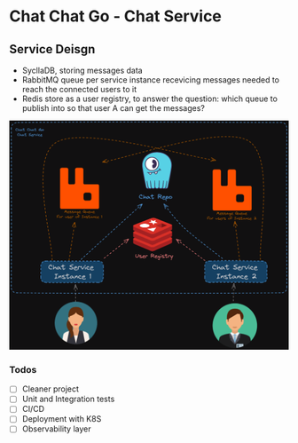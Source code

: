 # Chat Chat Go - Chat Service

## Service Deisgn

- SycllaDB, storing messages data
- RabbitMQ queue per service instance recevicing messages needed to reach the connected users to it
- Redis store as a user registry, to answer the question: which queue to publish into so that user A can get the messages?

![alt text](./_images/design.png)

### Todos

- [ ] Cleaner project
- [ ] Unit and Integration tests
- [ ] CI/CD
- [ ] Deployment with K8S
- [ ] Observability layer
